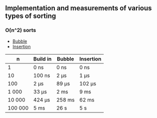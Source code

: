 ## Implementation and measurements of various types of sorting

### O(n^2) sorts

* [Bubble](n2/BubbleSort.cs)
* [Insertion](n2/InsertionSort.cs)

| n       | Build in | Bubble | Insertion |
| ------- | -------- | ------ | --------- |
| 1       | 0 ns     | 0 ns   | 0 ns      |
| 10      | 100 ns   | 2 μs   | 1 μs      |
| 100     | 2 μs     | 89 μs  | 102 μs    |
| 1 000   | 33 μs    | 2 ms   | 9 ms      |
| 10 000  | 424 μs   | 258 ms | 62 ms     |
| 100 000 | 5 ms     | 26 s   | 5 s       |

